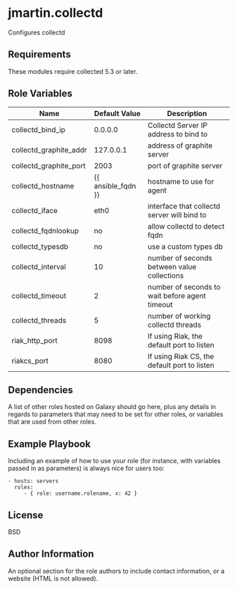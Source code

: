 jmartin.collectd
========

Configures collectd

Requirements
------------

These modules require collected 5.3 or later.

Role Variables
--------------


| Name           | Default Value | Description                        |
| -------------- | ------------- | -----------------------------------|
|collectd_bind_ip| 0.0.0.0 | Collectd Server IP address to bind to |
|collectd_graphite_addr | 127.0.0.1 | address of graphite server |
|collectd_graphite_port  | 2003| port of graphite server |
| collectd_hostname | {{ ansible_fqdn }} | hostname to use for agent  |
| collectd_iface | eth0 | interface that collectd server will bind to |
| collectd_fqdnlookup | no | allow collectd to detect fqdn |
| collectd_typesdb | no | use a custom types db |
| collectd_interval | 10 | number of seconds between value collections |
| collectd_timeout | 2 | number of seconds to wait before agent timeout |
| collectd_threads | 5 | number of working collectd threads | 
|riak_http_port | 8098 | If using Riak, the default port to listen |
| riakcs_port | 8080   | If using Riak CS, the default port to listen |

Dependencies
------------

A list of other roles hosted on Galaxy should go here, plus any details in regards to parameters that may need to be set for other roles, or variables that are used from other roles.

Example Playbook
-------------------------

Including an example of how to use your role (for instance, with variables passed in as parameters) is always nice for users too:

    - hosts: servers
      roles:
         - { role: username.rolename, x: 42 }

License
-------

BSD

Author Information
------------------

An optional section for the role authors to include contact information, or a website (HTML is not allowed).
